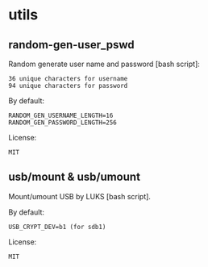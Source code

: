 # utils

random-gen-user_pswd
------------

Random generate user name and password [bash script]:

    36 unique characters for username
    94 unique characters for password

By default:

    RANDOM_GEN_USERNAME_LENGTH=16
    RANDOM_GEN_PASSWORD_LENGTH=256

License:

    MIT


usb/mount & usb/umount
------------

Mount/umount USB by LUKS [bash script].

By default:

    USB_CRYPT_DEV=b1 (for sdb1)

License:

    MIT

